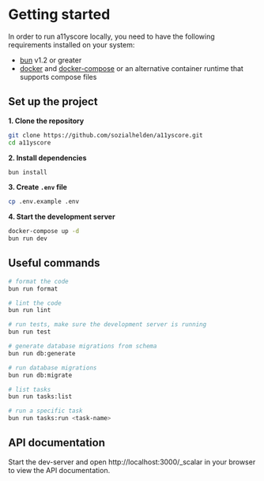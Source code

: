 # Getting started

In order to run a11yscore locally, you need to have the following requirements installed on your system:

* [bun](https://bun.sh/) v1.2 or greater
* [docker](https://docs.docker.com/desktop/) and [docker-compose](https://docs.docker.com/compose/install/) or an alternative container runtime that supports compose files

## Set up the project

**1. Clone the repository**
```bash
git clone https://github.com/sozialhelden/a11yscore.git
cd a11yscore
```

**2. Install dependencies**
```bash
bun install
```

**3. Create `.env` file**
```bash
cp .env.example .env
```

**4. Start the development server**
```bash
docker-compose up -d
bun run dev
```

## Useful commands

```bash
# format the code
bun run format

# lint the code
bun run lint

# run tests, make sure the development server is running
bun run test

# generate database migrations from schema
bun run db:generate

# run database migrations
bun run db:migrate

# list tasks
bun run tasks:list

# run a specific task
bun run tasks:run <task-name>
```

## API documentation

Start the dev-server and open http://localhost:3000/_scalar in your browser to view the API documentation.
